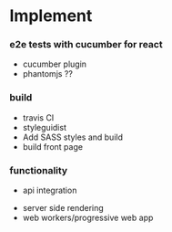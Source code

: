 # Implement

### e2e tests with cucumber for react
* cucumber plugin
* phantomjs ??

### build
* travis CI
* styleguidist
* Add SASS styles and build
* build front page


### functionality
- api integration
* server side rendering
* web workers/progressive web app